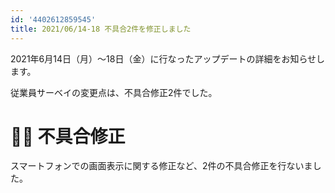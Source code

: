```yaml
---
id: '4402612859545'
title: 2021/06/14-18 不具合2件を修正しました
---
```

2021年6月14日（月）〜18日（金）に行なったアップデートの詳細をお知らせします。

従業員サーベイの変更点は、不具合修正2件でした。

# 👨‍⚕️ 不具合修正

スマートフォンでの画面表示に関する修正など、2件の不具合修正を行ないました。
